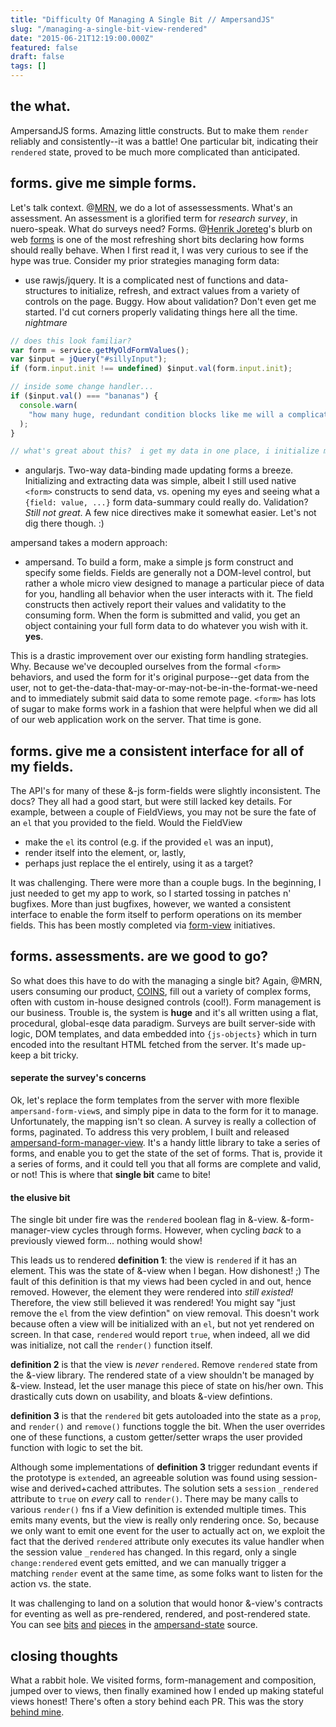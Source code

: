 ```yaml
---
title: "Difficulty Of Managing A Single Bit // AmpersandJS"
slug: "/managing-a-single-bit-view-rendered"
date: "2015-06-21T12:19:00.000Z"
featured: false
draft: false
tags: []
---
```


## the what.

AmpersandJS forms. Amazing little constructs. But to make them `render` reliably
and consistently--it was a battle! One particular bit, indicating their
`rendered` state, proved to be much more complicated than anticipated.

## forms. give me simple forms.

Let's talk context. @[MRN](MRN.org), we do a lot of assessessments. What's an
assessment. An assessment is a glorified term for _research survey_, in
nuero-speak. What do surveys need? Forms.
@[Henrik Joreteg](https://twitter.com/henrikjoreteg)'s blurb on web
[forms](http://ampersandjs.com/learn/forms) is one of the most refreshing short
bits declaring how forms should really behave. When I first read it, I was very
curious to see if the hype was true. Consider my prior strategies managing form
data:

- use rawjs/jquery. It is a complicated nest of functions and data-structures to
  initialize, refresh, and extract values from a variety of controls on the
  page. Buggy. How about validation? Don't even get me started. I'd cut corners
  properly validating things here all the time. _nightmare_

```js
// does this look familiar?
var form = service.getMyOldFormValues();
var $input = jQuery("#sillyInput");
if (form.input.init !== undefined) $input.val(form.input.init);

// inside some change handler...
if ($input.val() === "bananas") {
  console.warn(
    "how many huge, redundant condition blocks like me will a complicated form have?"
  );
}

// what's great about this?  i get my data in one place, i initialize my control in another, i validate in a third, and hopefully i've got some standard notification mechanism for validation messages and submissions.  abort!
```

- angularjs. Two-way data-binding made updating forms a breeze. Initializing and
  extracting data was simple, albeit I still used native `<form>` constructs to
  send data, vs. opening my eyes and seeing what a `{field: value, ...}` form
  data-summary could really do. Validation? _Still not great_. A few nice
  directives make it somewhat easier. Let's not dig there though. :)

ampersand takes a modern approach:

- ampersand. To build a form, make a simple js form construct and specify some
  fields. Fields are generally not a DOM-level control, but rather a whole micro
  view designed to manage a particular piece of data for you, handling all
  behavior when the user interacts with it. The field constructs then actively
  report their values and validatity to the consuming form. When the form is
  submitted and valid, you get an object containing your full form data to do
  whatever you wish with it. **yes**.

This is a drastic improvement over our existing form handling strategies. Why.
Because we've decoupled ourselves from the formal `<form>` behaviors, and used
the form for it's original purpose--get data from the user, not to
get-the-data-that-may-or-may-not-be-in-the-format-we-need and to immediately
submit said data to some remote page. `<form>` has lots of sugar to make forms
work in a fashion that were helpful when we did all of our web application work
on the server. That time is gone.

## forms. give me a consistent interface for all of my fields.

The API's for many of these &-js form-fields were slightly inconsistent. The
docs? They all had a good start, but were still lacked key details. For example,
between a couple of FieldViews, you may not be sure the fate of an `el` that you
provided to the field. Would the FieldView

- make the `el` its control (e.g. if the provided `el` was an input),
- render itself into the element, or, lastly,
- perhaps just replace the el entirely, using it as a target?

It was challenging. There were more than a couple bugs. In the beginning, I just
needed to get my app to work, so I started tossing in patches n' bugfixes. More
than just bugfixes, however, we wanted a consistent interface to enable the form
itself to perform operations on its member fields. This has been mostly
completed via
[form-view](https://github.com/AmpersandJS/ampersand-form-view/issues/28)
initiatives.

## forms. assessments. are we good to go?

So what does this have to do with the managing a single bit? Again, @MRN, users
consuming our product, [COINS](http://coins.mrn.org/), fill out a variety of
complex forms, often with custom in-house designed controls (cool!). Form
management is our business. Trouble is, the system is **huge** and it's all
written using a flat, procedural, global-esqe data paradigm. Surveys are built
server-side with logic, DOM templates, and data embedded into `{js-objects}`
which in turn encoded into the resultant HTML fetched from the server. It's made
up-keep a bit tricky.

#### seperate the survey's concerns

Ok, let's replace the form templates from the server with more flexible
`ampersand-form-view`s, and simply pipe in data to the form for it to manage.
Unfortunately, the mapping isn't so clean. A survey is really a collection of
forms, paginated. To address this very problem, I built and released
[ampersand-form-manager-view](http://cdaringe.github.io/ampersand-form-manager-view/).
It's a handy little library to take a series of forms, and enable you to get the
state of the set of forms. That is, provide it a series of forms, and it could
tell you that all forms are complete and valid, or not! This is where that
**single bit** came to bite!

#### the elusive bit

The single bit under fire was the `rendered` boolean flag in &-view.
&-form-manager-view cycles through forms. However, when cycling _back_ to a
previously viewed form... nothing would show!

This leads us to rendered **definition 1**: the view is `rendered` if it has an
element. This was the state of &-view when I began. How dishonest! ;) The fault
of this definition is that my views had been cycled in and out, hence removed.
However, the element they were rendered into _still existed!_ Therefore, the
view still believed it was rendered! You might say "just remove the `el` from
the view defintion" on view removal. This doesn't work because often a view will
be initialized with an `el`, but not yet rendered on screen. In that case,
`rendered` would report `true`, when indeed, all we did was initialize, not call
the `render()` function itself.

**definition 2** is that the view is _never_ `rendered`. Remove `rendered` state
from the &-view library. The rendered state of a view shouldn't be managed by
&-view. Instead, let the user manage this piece of state on his/her own. This
drastically cuts down on usability, and bloats &-view defintions.

**definition 3** is that the `rendered` bit gets autoloaded into the state as a
`prop`, and `render()` and `remove()` functions toggle the bit. When the user
overrides one of these functions, a custom getter/setter wraps the user provided
function with logic to set the bit.

Although some implementations of **definition 3** trigger redundant events if
the prototype is `extend`ed, an agreeable solution was found using session-wise
and derived+cached attributes. The solution sets a `session` `_rendered`
attribute to `true` on _every_ call to `render()`. There may be many calls to
various `render()` fns if a View definition is extended multiple times. This
emits many events, but the view is really only rendering once. So, because we
only want to emit one event for the user to actually act on, we exploit the fact
that the derived `rendered` attribute only executes its value handler when the
session value `_rendered` has changed. In this regard, only a single
`change:rendered` event gets emitted, and we can manually trigger a matching
`render` event at the same time, as some folks want to listen for the action vs.
the state.

It was challenging to land on a solution that would honor &-view's contracts for
eventing as well as pre-rendered, rendered, and post-rendered state. You can see
[bits](https://github.com/AmpersandJS/ampersand-view/blob/master/ampersand-view.js#L400)
[and](https://github.com/AmpersandJS/ampersand-view/blob/master/ampersand-view.js#L72)
[pieces](https://github.com/AmpersandJS/ampersand-view/blob/master/ampersand-view.js#L83)
in the
[ampersand-state](https://github.com/AmpersandJS/ampersand-view/blob/master/ampersand-view.js)
source.

## closing thoughts

What a rabbit hole. We visited forms, form-management and composition, jumped
over to views, then finally examined how I ended up making stateful views
honest! There's often a story behind each PR. This was the story
[behind mine](https://github.com/AmpersandJS/ampersand-view/pull/119).
